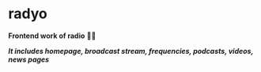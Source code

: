 # radyo

**Frontend work of radio** :woman_technologist:

***It includes homepage, broadcast stream, frequencies, podcasts, videos, news pages***
